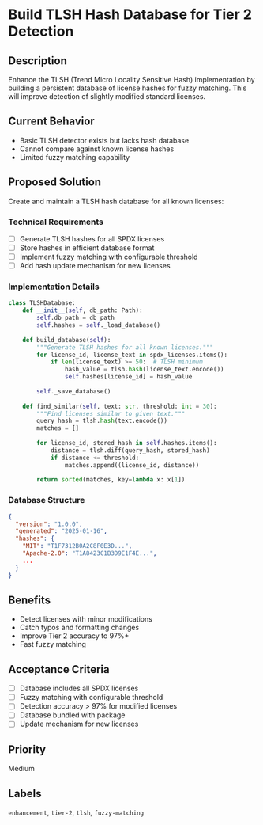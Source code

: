 # Build TLSH Hash Database for Tier 2 Detection

## Description
Enhance the TLSH (Trend Micro Locality Sensitive Hash) implementation by building a persistent database of license hashes for fuzzy matching. This will improve detection of slightly modified standard licenses.

## Current Behavior
- Basic TLSH detector exists but lacks hash database
- Cannot compare against known license hashes
- Limited fuzzy matching capability

## Proposed Solution
Create and maintain a TLSH hash database for all known licenses:

### Technical Requirements
- [ ] Generate TLSH hashes for all SPDX licenses
- [ ] Store hashes in efficient database format
- [ ] Implement fuzzy matching with configurable threshold
- [ ] Add hash update mechanism for new licenses

### Implementation Details
```python
class TLSHDatabase:
    def __init__(self, db_path: Path):
        self.db_path = db_path
        self.hashes = self._load_database()
    
    def build_database(self):
        """Generate TLSH hashes for all known licenses."""
        for license_id, license_text in spdx_licenses.items():
            if len(license_text) >= 50:  # TLSH minimum
                hash_value = tlsh.hash(license_text.encode())
                self.hashes[license_id] = hash_value
        
        self._save_database()
    
    def find_similar(self, text: str, threshold: int = 30):
        """Find licenses similar to given text."""
        query_hash = tlsh.hash(text.encode())
        matches = []
        
        for license_id, stored_hash in self.hashes.items():
            distance = tlsh.diff(query_hash, stored_hash)
            if distance <= threshold:
                matches.append((license_id, distance))
        
        return sorted(matches, key=lambda x: x[1])
```

### Database Structure
```json
{
  "version": "1.0.0",
  "generated": "2025-01-16",
  "hashes": {
    "MIT": "T1F7312B0A2C8F0E3D...",
    "Apache-2.0": "T1A8423C1B3D9E1F4E...",
    ...
  }
}
```

## Benefits
- Detect licenses with minor modifications
- Catch typos and formatting changes
- Improve Tier 2 accuracy to 97%+
- Fast fuzzy matching

## Acceptance Criteria
- [ ] Database includes all SPDX licenses
- [ ] Fuzzy matching with configurable threshold
- [ ] Detection accuracy > 97% for modified licenses
- [ ] Database bundled with package
- [ ] Update mechanism for new licenses

## Priority
Medium

## Labels
`enhancement`, `tier-2`, `tlsh`, `fuzzy-matching`